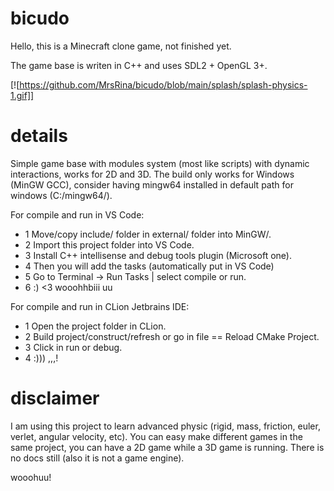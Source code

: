 # bicudo

Hello, this is a Minecraft clone game, not finished yet.

The game base is writen in C++ and uses SDL2 + OpenGL 3+.

[![https://github.com/MrsRina/bicudo/blob/main/splash/splash-physics-1.gif]]

# details

Simple game base with modules system (most like scripts) with dynamic interactions,
works for 2D and 3D.
The build only works for Windows (MinGW GCC), consider having mingw64 installed in default path for
windows (C:/mingw64/).

For compile and run in VS Code:
- 1 Move/copy include/ folder in external/ folder into MinGW/.
- 2 Import this project folder into VS Code.
- 3 Install C++ intellisense and debug tools plugin (Microsoft one).
- 4 Then you will add the tasks (automatically put in VS Code)
- 5 Go to Terminal -> Run Tasks | select compile or run.
- 6 :) <3 wooohhbiii uu

For compile and run in CLion Jetbrains IDE:
- 1 Open the project folder in CLion.
- 2 Build project/construct/refresh or go in file == Reload CMake Project.
- 3 Click in run or debug.
- 4 :))) ,,,!

# disclaimer

I am using this project to learn advanced physic (rigid, mass, friction, euler, verlet, angular velocity, etc).
You can easy make different games in the same project, you can have a 2D game while a 3D game is running.
There is no docs still (also it is not a game engine).

wooohuu!
